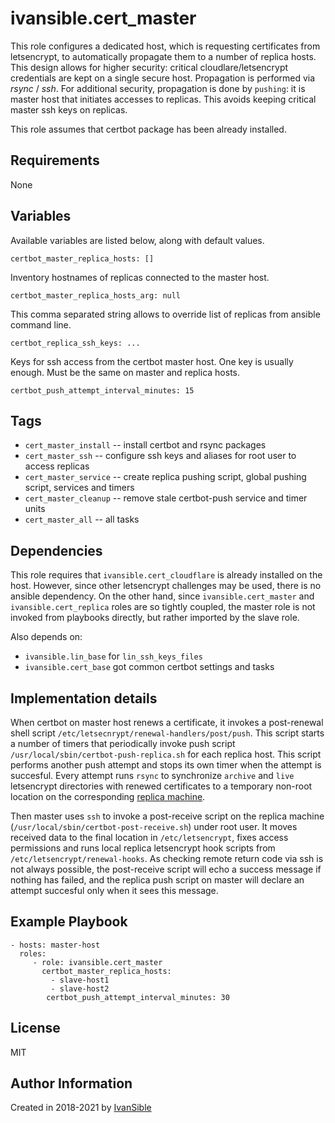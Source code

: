 # ivansible.cert_master

This role configures a dedicated host, which is requesting
certificates from letsencrypt, to automatically propagate them to a number
of replica hosts. This design allows for higher security: critical
cloudlare/letsencrypt credentials are kept on a single secure host.
Propagation is performed via _rsync_ / _ssh_. For additional security,
propagation is done by `pushing`: it is master host that initiates
accesses to replicas. This avoids keeping critical master ssh keys
on replicas.

This role assumes that certbot package has been already installed.


## Requirements

None


## Variables

Available variables are listed below, along with default values.

    certbot_master_replica_hosts: []
Inventory hostnames of replicas connected to the master host.

    certbot_master_replica_hosts_arg: null
This comma separated string allows to override list of replicas
from ansible command line.

    certbot_replica_ssh_keys: ...
Keys for ssh access from the certbot master host. One key is usually enough.
Must be the same on master and replica hosts.

    certbot_push_attempt_interval_minutes: 15


## Tags

- `cert_master_install` -- install certbot and rsync packages
- `cert_master_ssh` -- configure ssh keys and aliases
                       for root user to access replicas
- `cert_master_service` -- create replica pushing script,
                           global pushing script, services and timers
- `cert_master_cleanup` -- remove stale certbot-push service and timer units
- `cert_master_all` -- all tasks


## Dependencies

This role requires that `ivansible.cert_cloudflare` is already
installed on the host. However, since other letsencrypt challenges
may be used, there is no ansible dependency. On the other hand, since
`ivansible.cert_master` and `ivansible.cert_replica` roles
are so tightly coupled, the master role is not invoked from playbooks
directly, but rather imported by the slave role.

Also depends on:
  - `ivansible.lin_base` for `lin_ssh_keys_files`
  - `ivansible.cert_base` got common certbot settings and tasks


## Implementation details

When certbot on master host renews a certificate, it invokes a post-renewal
shell script `/etc/letsecnrypt/renewal-handlers/post/push`.
This script starts a number of timers that periodically invoke push script
`/usr/local/sbin/certbot-push-replica.sh` for each replica host.
This script performs another push attempt and stops its own timer when
the attempt is succesful. Every attempt runs `rsync` to synchronize
`archive` and `live` letsencrypt directories with renewed certificates
to a temporary non-root location on the corresponding
[replica machine](https://github.com/ivansible/cert-replica#ivansiblecert_replica).

Then master uses `ssh` to invoke a post-receive script on the replica machine
(`/usr/local/sbin/certbot-post-receive.sh`) under root user.
It moves received data to the final location in `/etc/letsencrypt`, fixes
access permissions and runs local replica letsencrypt hook scripts from
`/etc/letsencrypt/renewal-hooks`. As checking remote return code via ssh
is not always possible, the post-receive script will echo a success message
if nothing has failed, and the replica push script on master will declare
an attempt succesful only when it sees this message.


## Example Playbook

    - hosts: master-host
      roles:
         - role: ivansible.cert_master
           certbot_master_replica_hosts:
             - slave-host1
             - slave-host2
            certbot_push_attempt_interval_minutes: 30


## License

MIT

## Author Information

Created in 2018-2021 by [IvanSible](https://github.com/ivansible)
